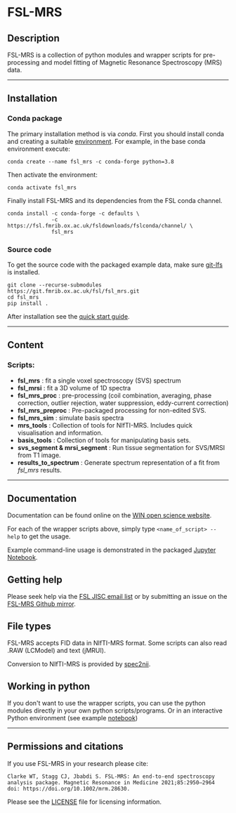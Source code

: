 # FSL-MRS


## Description

FSL-MRS is a collection of python modules and wrapper scripts for pre-processing and model fitting of Magnetic Resonance Spectroscopy (MRS) data.

---
## Installation 

### Conda package
The primary installation method is via _conda_. First you should install conda and creating  a suitable [environment](https://docs.conda.io/projects/conda/en/latest/user-guide/tasks/manage-environments.html). For example, in the base conda environment execute: 

    conda create --name fsl_mrs -c conda-forge python=3.8

Then activate the environment:
    
    conda activate fsl_mrs


Finally install FSL-MRS and its dependencies from the FSL conda channel.

    conda install -c conda-forge -c defaults \
                  -c https://fsl.fmrib.ox.ac.uk/fsldownloads/fslconda/channel/ \
                  fsl_mrs

### Source code

To get the source code with the packaged example data, make sure [git-lfs](https://git-lfs.github.com/) is installed.

    git clone --recurse-submodules https://git.fmrib.ox.ac.uk/fsl/fsl_mrs.git
    cd fsl_mrs
    pip install .


After installation see the [quick start guide](https://open.win.ox.ac.uk/pages/fsl/fsl_mrs/quick_start.html).

---

## Content

### Scripts:

- **fsl\_mrs**
: fit a single voxel spectroscopy (SVS) spectrum 
- **fsl\_mrsi**
: fit a 3D volume of 1D spectra 
- **fsl\_mrs\_proc**
: pre-processing (coil combination, averaging, phase correction, outlier rejection, water suppression, eddy-current correction) 
- **fsl\_mrs\_preproc**
: Pre-packaged processing for non-edited SVS. 
- **fsl\_mrs\_sim**
: simulate basis spectra
- **mrs_tools**
: Collection of tools for NIfTI-MRS. Includes quick visualisation and information.
- **basis_tools**
: Collection of tools for manipulating basis sets.
- **svs_segment & mrsi_segment**
: Run tissue segmentation for SVS/MRSI from T1 image.
- **results_to_spectrum**
: Generate spectrum representation of a fit from *fsl_mrs* results.
---

## Documentation

Documentation can be found online on the [WIN open science website](https://open.win.ox.ac.uk/pages/fsl/fsl_mrs/).

For each of the wrapper scripts above, simply type `<name_of_script> --help` to get the usage.

Example command-line usage is demonstrated in the packaged [Jupyter Notebook](https://git.fmrib.ox.ac.uk/saad/fsl_mrs/-/blob/master/example_usage/Example%20SVS%20processing%20-%20command-line.ipynb.).

## Getting help
Please seek help via the [FSL JISC email list](mailto:FSL@JISCMAIL.AC.UK) or by submitting an issue on the [FSL-MRS Github mirror](https://github.com/wexeee/fsl_mrs/issues).

## File types

FSL-MRS accepts FID data in NIfTI-MRS format. Some scripts can also read .RAW (LCModel) and text (jMRUI).

Conversion to NIfTI-MRS is provided by [spec2nii](https://github.com/wexeee/spec2nii).

## Working in python

If you don't want to use the wrapper scripts, you can use the python modules directly in your own python scripts/programs. Or in an interactive Python environment (see example [notebook](https://git.fmrib.ox.ac.uk/saad/fsl_mrs/-/blob/master/example_usage/Example%20SVS%20processing%20-%20interactive%20notebook.ipynb)) 

---

## Permissions and citations

If you use FSL-MRS in your research please cite:

    Clarke WT, Stagg CJ, Jbabdi S. FSL-MRS: An end-to-end spectroscopy analysis package. Magnetic Resonance in Medicine 2021;85:2950–2964 doi: https://doi.org/10.1002/mrm.28630.


Please see the [LICENSE](https://git.fmrib.ox.ac.uk/saad/fsl_mrs/-/blob/master/LICENSE) file for licensing information.




